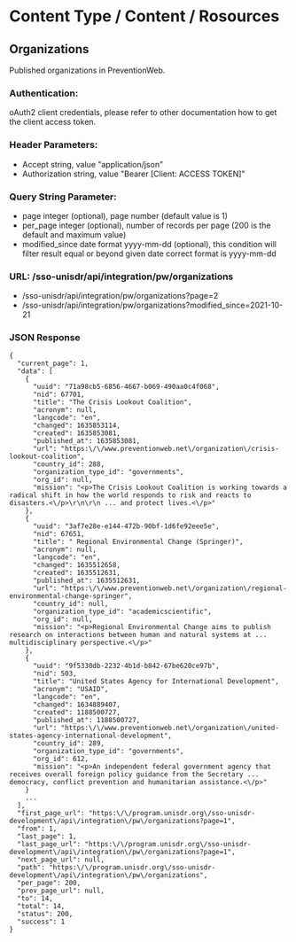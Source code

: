 # Content Type / Content / Rosources

## Organizations

Published organizations in PreventionWeb.

### Authentication:

oAuth2 client credentials, please refer to other documentation how to get the client access token.

### Header Parameters:

* Accept string, value "application/json"
* Authorization string, value "Bearer [Client: ACCESS TOKEN]"

### Query String Parameter:

* page integer (optional), page number (default value is 1)
* per_page integer (optional), number of records per page (200 is the default and maximum value)
* modified_since date format yyyy-mm-dd (optional), this condition will filter result equal or beyond given date correct format is yyyy-mm-dd

### URL: /sso-unisdr/api/integration/pw/organizations

* /sso-unisdr/api/integration/pw/organizations?page=2
* /sso-unisdr/api/integration/pw/organizations?modified_since=2021-10-21

### JSON Response

```shell
{
  "current_page": 1,
  "data": [
    {
      "uuid": "71a98cb5-6856-4667-b069-490aa0c4f068",
      "nid": 67701,
      "title": "The Crisis Lookout Coalition",
      "acronym": null,
      "langcode": "en",
      "changed": 1635853114,
      "created": 1635853081,
      "published_at": 1635853081,
      "url": "https:\/\/www.preventionweb.net\/organization\/crisis-lookout-coalition",
      "country_id": 288,
      "organization_type_id": "governments",
      "org_id": null,
      "mission": "<p>The Crisis Lookout Coalition is working towards a radical shift in how the world responds to risk and reacts to disasters.<\/p>\r\n\r\n ... and protect lives.<\/p>"
    },
    {
      "uuid": "3af7e28e-e144-472b-90bf-1d6fe92eee5e",
      "nid": 67651,
      "title": " Regional Environmental Change (Springer)",
      "acronym": null,
      "langcode": "en",
      "changed": 1635512658,
      "created": 1635512631,
      "published_at": 1635512631,
      "url": "https:\/\/www.preventionweb.net\/organization\/regional-environmental-change-springer",
      "country_id": null,
      "organization_type_id": "academicscientific",
      "org_id": null,
      "mission": "<p>Regional Environmental Change aims to publish research on interactions between human and natural systems at ... multidisciplinary perspective.<\/p>"
    },
    {
      "uuid": "9f5330db-2232-4b1d-b842-67be620ce97b",
      "nid": 503,
      "title": "United States Agency for International Development",
      "acronym": "USAID",
      "langcode": "en",
      "changed": 1634889407,
      "created": 1188500727,
      "published_at": 1188500727,
      "url": "https:\/\/www.preventionweb.net\/organization\/united-states-agency-international-development",
      "country_id": 289,
      "organization_type_id": "governments",
      "org_id": 612,
      "mission": "<p>An independent federal government agency that receives overall foreign policy guidance from the Secretary ... democracy, conflict prevention and humanitarian assistance.<\/p>"
    }
    ...
  ],
  "first_page_url": "https:\/\/program.unisdr.org\/sso-unisdr-development\/api\/integration\/pw\/organizations?page=1",
  "from": 1,
  "last_page": 1,
  "last_page_url": "https:\/\/program.unisdr.org\/sso-unisdr-development\/api\/integration\/pw\/organizations?page=1",
  "next_page_url": null,
  "path": "https:\/\/program.unisdr.org\/sso-unisdr-development\/api\/integration\/pw\/organizations",
  "per_page": 200,
  "prev_page_url": null,
  "to": 14,
  "total": 14,
  "status": 200,
  "success": 1
}
```
